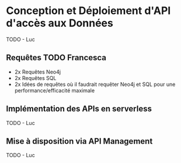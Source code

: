 # Conception et Déploiement d'API d'accès aux Données
TODO - Luc


## Requêtes **TODO Francesca**
- 2x Requêtes Neo4j
- 2x Requêtes SQL
- 2x Idées de requêtes où il faudrait requêter Neo4j et SQL pour une performance/efficacité maximale

## Implémentation des APIs en serverless
TODO - Luc

## Mise à disposition via API Management
TODO - Luc